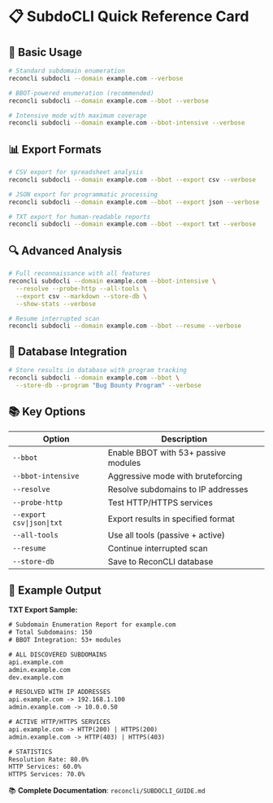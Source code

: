 # 📋 SubdoCLI Quick Reference Card

## 🚀 Basic Usage

```bash
# Standard subdomain enumeration
reconcli subdocli --domain example.com --verbose

# BBOT-powered enumeration (recommended)
reconcli subdocli --domain example.com --bbot --verbose

# Intensive mode with maximum coverage
reconcli subdocli --domain example.com --bbot-intensive --verbose
```

## 📊 Export Formats

```bash
# CSV export for spreadsheet analysis
reconcli subdocli --domain example.com --bbot --export csv --verbose

# JSON export for programmatic processing
reconcli subdocli --domain example.com --bbot --export json --verbose

# TXT export for human-readable reports
reconcli subdocli --domain example.com --bbot --export txt --verbose
```

## 🔍 Advanced Analysis

```bash
# Full reconnaissance with all features
reconcli subdocli --domain example.com --bbot-intensive \
  --resolve --probe-http --all-tools \
  --export csv --markdown --store-db \
  --show-stats --verbose

# Resume interrupted scan
reconcli subdocli --domain example.com --bbot --resume --verbose
```

## 💾 Database Integration

```bash
# Store results in database with program tracking
reconcli subdocli --domain example.com --bbot \
  --store-db --program "Bug Bounty Program" --verbose
```

## 📚 Key Options

| Option | Description |
|--------|-------------|
| `--bbot` | Enable BBOT with 53+ passive modules |
| `--bbot-intensive` | Aggressive mode with bruteforcing |
| `--resolve` | Resolve subdomains to IP addresses |
| `--probe-http` | Test HTTP/HTTPS services |
| `--export csv\|json\|txt` | Export results in specified format |
| `--all-tools` | Use all tools (passive + active) |
| `--resume` | Continue interrupted scan |
| `--store-db` | Save to ReconCLI database |

## 🎯 Example Output

**TXT Export Sample:**
```txt
# Subdomain Enumeration Report for example.com
# Total Subdomains: 150
# BBOT Integration: 53+ modules

# ALL DISCOVERED SUBDOMAINS
api.example.com
admin.example.com
dev.example.com

# RESOLVED WITH IP ADDRESSES
api.example.com -> 192.168.1.100
admin.example.com -> 10.0.0.50

# ACTIVE HTTP/HTTPS SERVICES
api.example.com -> HTTP(200) | HTTPS(200)
admin.example.com -> HTTP(403) | HTTPS(403)

# STATISTICS
Resolution Rate: 80.0%
HTTP Services: 60.0%
HTTPS Services: 70.0%
```

📚 **Complete Documentation**: `reconcli/SUBDOCLI_GUIDE.md`
